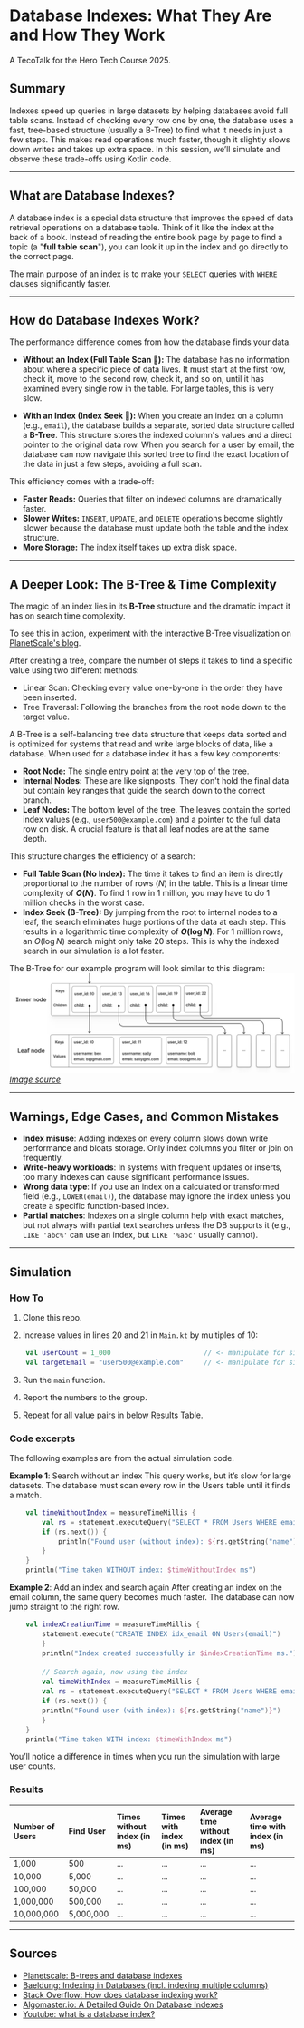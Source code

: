# Database Indexes: What They Are and How They Work

A TecoTalk for the Hero Tech Course 2025.

## Summary

Indexes speed up queries in large datasets by helping databases avoid full table scans. Instead of checking every row one by one, the database uses a fast, tree-based structure (usually a B-Tree) to find what it needs in just a few steps. This makes read operations much faster, though it slightly slows down writes and takes up extra space. In this session, we’ll simulate and observe these trade-offs using Kotlin code.

---

## What are Database Indexes?

A database index is a special data structure that improves the speed of data retrieval operations on a database table. Think of it like the index at the back of a book. Instead of reading the entire book page by page to find a topic (a "**full table scan**"), you can look it up in the index and go directly to the correct page.

The main purpose of an index is to make your `SELECT` queries with `WHERE` clauses significantly faster.

---

## How do Database Indexes Work?

The performance difference comes from how the database finds your data.

* **Without an Index (Full Table Scan 🐢):** The database has no information about where a specific piece of data lives. It must start at the first row, check it, move to the second row, check it, and so on, until it has examined every single row in the table. For large tables, this is very slow.

* **With an Index (Index Seek 🚀):** When you create an index on a column (e.g., `email`), the database builds a separate, sorted data structure called a **B-Tree**. This structure stores the indexed column's values and a direct pointer to the original data row. When you search for a user by email, the database can now navigate this sorted tree to find the exact location of the data in just a few steps, avoiding a full scan.

This efficiency comes with a trade-off:
* **Faster Reads:** Queries that filter on indexed columns are dramatically faster.
* **Slower Writes:** `INSERT`, `UPDATE`, and `DELETE` operations become slightly slower because the database must update both the table and the index structure.
* **More Storage:** The index itself takes up extra disk space.

---

## A Deeper Look: The B-Tree & Time Complexity

The magic of an index lies in its **B-Tree** structure and the dramatic impact it has on search time complexity.

To see this in action, experiment with the interactive B-Tree visualization on [PlanetScale's blog](https://planetscale.com/blog/btrees-and-database-indexes).

After creating a tree, compare the number of steps it takes to find a specific value using two different methods:
- Linear Scan: Checking every value one-by-one in the order they have been inserted.
- Tree Traversal: Following the branches from the root node down to the target value.

A B-Tree is a self-balancing tree data structure that keeps data sorted and is optimized for systems that read and write large blocks of data, like a database. When used for a database index it has a few key components:
* **Root Node:** The single entry point at the very top of the tree.
* **Internal Nodes:** These are like signposts. They don't hold the final data but contain key ranges that guide the search down to the correct branch.
* **Leaf Nodes:** The bottom level of the tree. The leaves contain the sorted index values (e.g., `user500@example.com`) and a pointer to the full data row on disk. A crucial feature is that all leaf nodes are at the same depth.

This structure changes the efficiency of a search:
* **Full Table Scan (No Index):** The time it takes to find an item is directly proportional to the number of rows ($N$) in the table. This is a linear time complexity of **$O(N)$**. To find 1 row in 1 million, you may have to do 1 million checks in the worst case.
* **Index Seek (B-Tree):** By jumping from the root to internal nodes to a leaf, the search eliminates huge portions of the data at each step. This results in a logarithmic time complexity of **$O(\log N)$**. For 1 million rows, an $O(\log N)$ search might only take 20 steps. This is why the indexed search in our simulation is a lot faster.

The B-Tree for our example program will look similar to this diagram:
![img.png](img.png)
[*Image source*](https://planetscale.com/blog/btrees-and-database-indexes)

---

## Warnings, Edge Cases, and Common Mistakes

* **Index misuse**: Adding indexes on every column slows down write performance and bloats storage. Only index columns you filter or join on frequently. 
* **Write-heavy workloads**: In systems with frequent updates or inserts, too many indexes can cause significant performance issues. 
* **Wrong data type**: If you use an index on a calculated or transformed field (e.g., `LOWER(email)`), the database may ignore the index unless you create a specific function-based index. 
* **Partial matches**: Indexes on a single column help with exact matches, but not always with partial text searches unless the DB supports it (e.g., `LIKE 'abc%'` can use an index, but `LIKE '%abc'` usually cannot).

---

## Simulation

### How To

1.  Clone this repo.

2.  Increase values in lines 20 and 21 in `Main.kt` by multiples of 10:
```kotlin
    val userCount = 1_000                       // <- manipulate for simulation: first to 10_000, second to 100_000, etc.
    val targetEmail = "user500@example.com"     // <- manipulate for simulation: first to "user5000@example.com", second to "user50000@example.com", etc.
```

3.  Run the `main` function.

4.  Report the numbers to the group.

5.  Repeat for all value pairs in below Results Table.

### Code excerpts

The following examples are from the actual simulation code.

**Example 1**: Search without an index
This query works, but it’s slow for large datasets. The database must scan every row in the Users table until it finds a match.

```kotlin
    val timeWithoutIndex = measureTimeMillis {
        val rs = statement.executeQuery("SELECT * FROM Users WHERE email = '$targetEmail'")
        if (rs.next()) {
            println("Found user (without index): ${rs.getString("name")}")
        }
    }
    println("Time taken WITHOUT index: $timeWithoutIndex ms")
```

**Example 2**: Add an index and search again
After creating an index on the email column, the same query becomes much faster. The database can now jump straight to the right row.

```kotlin
    val indexCreationTime = measureTimeMillis {
        statement.execute("CREATE INDEX idx_email ON Users(email)")
        }
        println("Index created successfully in $indexCreationTime ms.")
    
        // Search again, now using the index
        val timeWithIndex = measureTimeMillis {
        val rs = statement.executeQuery("SELECT * FROM Users WHERE email = '$targetEmail'")
        if (rs.next()) {
        println("Found user (with index): ${rs.getString("name")}")
        }
    }
    println("Time taken WITH index: $timeWithIndex ms")
```

You’ll notice a difference in times when you run the simulation with large user counts.

### Results

| Number of Users | Find User | Times without index (in ms) | Times with index (in ms) | Average time without index (in ms) | Average time with index (in ms)   |
| :-------------- | :-------- | :-------------------------- |:-------------------------|:-----------------------------------|:----------------------------------|
| 1,000           | 500       | ...                         | ...                      | ...                                | ...                               |
| 10,000          | 5,000     | ...                         | ...                      | ...                                | ...                               |
| 100,000         | 50,000    | ...                         | ...                      | ...                                | ...                               |
| 1,000,000       | 500,000   | ...                         | ...                      | ...                                | ...                               |
| 10,000,000      | 5,000,000 | ...                         | ...                      | ...                                | ...                               |

---

## Sources
* [Planetscale: B-trees and database indexes](https://planetscale.com/blog/btrees-and-database-indexes)
* [Baeldung: Indexing in Databases (incl. indexing multiple columns)](https://www.baeldung.com/sql/databases-indexing)
* [Stack Overflow: How does database indexing work?](https://stackoverflow.com/questions/1108/how-does-database-indexing-work)
* [Algomaster.io: A Detailed Guide On Database Indexes](https://blog.algomaster.io/p/a-detailed-guide-on-database-indexes)
* [Youtube:  what is a database index?](https://www.youtube.com/watch?v=Jemuod4wKWo)
